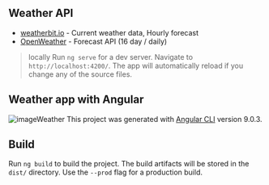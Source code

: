 ## Weather API

* [weatherbit.io](https://www.weatherbit.io/api) - Current weather data, Hourly forecast
* [OpenWeather](https://openweathermap.org/api) - Forecast API (16 day / daily)
 
>  locally
Run `ng serve` for a dev server. Navigate to `http://localhost:4200/`. The app will automatically reload if you change any of the source files.
 
## Weather app with Angular 

![imageWeather](https://i.imgur.com/7Ce8fYF.png)
This project was generated with [Angular CLI](https://github.com/angular/angular-cli) version 9.0.3.

## Build

Run `ng build` to build the project. The build artifacts will be stored in the `dist/` directory. Use the `--prod` flag for a production build.


